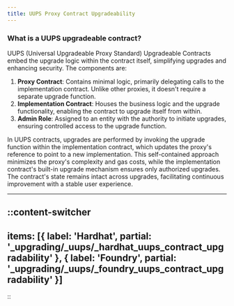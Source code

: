 ```yaml
---
title: UUPS Proxy Contract Upgradeability
---
```


### What is a UUPS upgradeable contract?
UUPS (Universal Upgradeable Proxy Standard) Upgradeable Contracts embed the upgrade logic
within the contract itself, simplifying upgrades and enhancing security. The components are:

1. **Proxy Contract**: Contains minimal logic, primarily delegating calls to the implementation
contract. Unlike other proxies, it doesn't require a separate upgrade function.
1. **Implementation Contract**: Houses the business logic and the upgrade functionality,
enabling the contract to upgrade itself from within.
1. **Admin Role**: Assigned to an entity with the authority to initiate upgrades, ensuring
controlled access to the upgrade function.

In UUPS contracts, upgrades are performed by invoking the upgrade function within the
implementation contract, which updates the proxy's reference to point to a new implementation.
This self-contained approach minimizes the proxy's complexity and gas costs, while the
implementation contract's built-in upgrade mechanism ensures only authorized upgrades.
The contract's state remains intact across upgrades, facilitating continuous improvement
with a stable user experience.

---

::content-switcher
---
items: [{
  label: 'Hardhat',
  partial: '_upgrading/_uups/_hardhat_uups_contract_upgradability'
}, {
  label: 'Foundry',
  partial: '_upgrading/_uups/_foundry_uups_contract_upgradability'
}]
---
::
